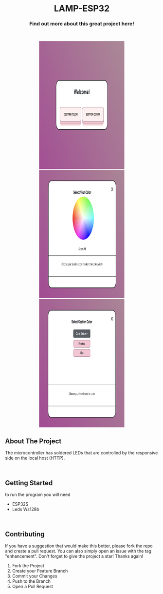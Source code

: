   <h1 align="center">LAMP-ESP32 </h1>

  <p align="center">
  <h3 align="center"> Find out more about this great project here!</h3>
    <br />

</div>

<p align="center">
  <img src="https://github.com/Michalzip/LAMP-ESP32/blob/main/device-web-app/public/screens/main-page.png" width="280" height="420" />   
 
  <img src="https://github.com/Michalzip/LAMP-ESP32/blob/main/device-web-app/public/screens/custom-color-page.png" width="280" height="420" />
  
  <img src="https://github.com/Michalzip/LAMP-ESP32/blob/main/device-web-app/public/screens/section-color-page.png" width="280" height="420" />
  
  
</p>

<!-- ABOUT THE PROJECT -->

## About The Project

The microcontroller has soldered LEDs that are controlled by the responsive side on the local host (HTTP).

<br/>

<!-- GETTING STARTED -->

## Getting Started

<p>to run the program you will need</p>
<ul>
<li>ESP32S</li>
<li>Leds Ws128b</li>
</ul>

<br/>
<!-- CONTRIBUTING -->

## Contributing

If you have a suggestion that would make this better, please fork the repo and create a pull request. You can also simply open an issue with the tag "enhancement".
Don't forget to give the project a star! Thanks again!

1. Fork the Project
2. Create your Feature Branch
3. Commit your Changes
4. Push to the Branch
5. Open a Pull Request
